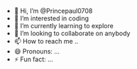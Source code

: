 - 👋 Hi, I’m @Princepaul0708
- 👀 I’m interested in coding
- 🌱 I’m currently learning to explore
- 💞️ I’m looking to collaborate on anybody
- 📫 How to reach me ..
- 😄 Pronouns: ...
- ⚡ Fun fact: ...

<!---
Princepaul0708/Princepaul0708 is a ✨ special ✨ repository because its `README.md` (this file) appears on your GitHub profile.
You can click the Preview link to take a look at your changes.
--->
